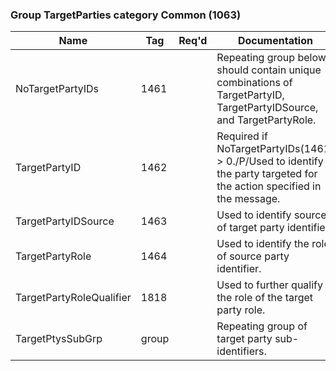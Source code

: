 ### Group TargetParties category Common (1063)

| Name                     | Tag   | Req'd | Documentation                                                                                                          |
|--------------------------|-------|----------|------------------------------------------------------------------------------------------------------------------------|
| NoTargetPartyIDs         | 1461  |       | Repeating group below should contain unique combinations of TargetPartyID, TargetPartyIDSource, and TargetPartyRole.   |
| TargetPartyID            | 1462  |       | Required if NoTargetPartyIDs(1461) > 0./P/Used to identify the party targeted for the action specified in the message. |
| TargetPartyIDSource      | 1463  |       | Used to identify source of target party identifier.                                                                    |
| TargetPartyRole          | 1464  |       | Used to identify the role of source party identifier.                                                                  |
| TargetPartyRoleQualifier | 1818  |       | Used to further qualify the role of the target party role.                                                             |
| TargetPtysSubGrp         | group |       | Repeating group of target party sub-identifiers.                                                                       |

